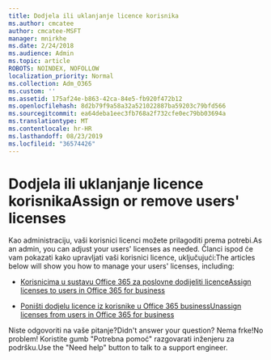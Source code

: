 ```yaml
---
title: Dodjela ili uklanjanje licence korisnika
ms.author: cmcatee
author: cmcatee-MSFT
manager: mnirkhe
ms.date: 2/24/2018
ms.audience: Admin
ms.topic: article
ROBOTS: NOINDEX, NOFOLLOW
localization_priority: Normal
ms.collection: Adm_O365
ms.custom: ''
ms.assetid: 175af24e-b863-42ca-84e5-fb920f472b12
ms.openlocfilehash: 8d2b79f9a58a32a521022887ba59203c79bfd566
ms.sourcegitcommit: ea64deba1eec3fb768a2f732cfe0ec79bb03694a
ms.translationtype: MT
ms.contentlocale: hr-HR
ms.lasthandoff: 08/23/2019
ms.locfileid: "36574426"
---
```

# <a name="assign-or-remove-users-licenses"></a><span data-ttu-id="d825c-102">Dodjela ili uklanjanje licence korisnika</span><span class="sxs-lookup"><span data-stu-id="d825c-102">Assign or remove users' licenses</span></span>

<span data-ttu-id="d825c-103">Kao administraciju, vaši korisnici licenci možete prilagoditi prema potrebi.</span><span class="sxs-lookup"><span data-stu-id="d825c-103">As an admin, you can adjust your users' licenses as needed.</span></span> <span data-ttu-id="d825c-104">Članci ispod će vam pokazati kako upravljati vaši korisnici licence, uključujući:</span><span class="sxs-lookup"><span data-stu-id="d825c-104">The articles below will show you how to manage your users' licenses, including:</span></span>
  
- [<span data-ttu-id="d825c-105">Korisnicima u sustavu Office 365 za poslovne dodijeliti licence</span><span class="sxs-lookup"><span data-stu-id="d825c-105">Assign licenses to users in Office 365 for business</span></span>](https://docs.microsoft.com/en-us/office365/admin/subscriptions-and-billing/assign-licenses-to-users)

- [<span data-ttu-id="d825c-106">Poništi dodjelu licence iz korisnike u Office 365 business</span><span class="sxs-lookup"><span data-stu-id="d825c-106">Unassign licenses from users in Office 365 for business</span></span>](https://docs.microsoft.com/en-us/office365/admin/subscriptions-and-billing/remove-licenses-from-users)

<span data-ttu-id="d825c-107">Niste odgovoriti na vaše pitanje?</span><span class="sxs-lookup"><span data-stu-id="d825c-107">Didn't answer your question?</span></span> <span data-ttu-id="d825c-108">Nema frke!</span><span class="sxs-lookup"><span data-stu-id="d825c-108">No problem!</span></span> <span data-ttu-id="d825c-109">Koristite gumb "Potrebna pomoć" razgovarati inženjeru za podršku.</span><span class="sxs-lookup"><span data-stu-id="d825c-109">Use the "Need help" button to talk to a support engineer.</span></span>